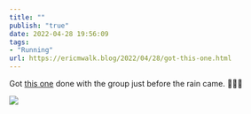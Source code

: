 ```yaml
---
title: ""
publish: "true"
date: 2022-04-28 19:56:09
tags:
- "Running"
url: https://ericmwalk.blog/2022/04/28/got-this-one.html
---
```

Got [this one](http://www.strava.com/activities/7057518121) done with the group just before the rain came. 🏃🏻‍♂️



![](https://ericmwalk.blog/uploads/2022/4aa64f2a72.jpg)